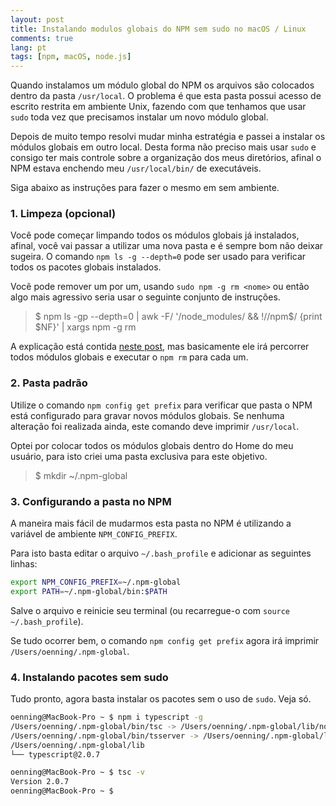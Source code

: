 ```yaml
---
layout: post
title: Instalando modulos globais do NPM sem sudo no macOS / Linux
comments: true
lang: pt
tags: [npm, macOS, node.js]
---
```


Quando instalamos um módulo global do NPM os arquivos são colocados dentro da pasta `/usr/local`.
O problema é que esta pasta possui acesso de escrito restrita em ambiente Unix, fazendo com que tenhamos que usar `sudo` toda vez que precisamos instalar um novo módulo global.

Depois de muito tempo resolvi mudar minha estratégia e passei a instalar os módulos globais em outro local. 
Desta forma não preciso mais usar `sudo` e consigo ter mais controle sobre a organização dos meus diretórios, afinal o NPM estava enchendo meu `/usr/local/bin/` de executáveis.

Siga abaixo as instruções para fazer o mesmo em sem ambiente.

### 1. Limpeza (opcional)

Você pode começar limpando todos os módulos globais já instalados, afinal, você vai passar a utilizar uma nova pasta e é sempre bom não deixar sugeira. O comando `npm ls -g --depth=0` pode ser usado para verificar todos os pacotes globais instalados.

Você pode remover um por um, usando `sudo npm -g rm <nome>` ou então algo mais agressivo seria usar o seguinte conjunto de instruções.

> $ npm ls -gp --depth=0 | awk -F/ '/node_modules/ && !/\/npm$/ {print $NF}' | xargs npm -g rm

A explicação está contida [neste post](http://stackoverflow.com/questions/9283472/command-to-remove-all-npm-modules-globally), mas basicamente ele irá percorrer todos módulos globais e executar o `npm rm` para cada um.

### 2. Pasta padrão

Utilize o comando `npm config get prefix` para verificar que pasta o NPM está configurado para gravar novos módulos globais. Se nenhuma alteração foi realizada ainda, este comando deve imprimir `/usr/local`.

Optei por colocar todos os módulos globais dentro do Home do meu usuário, para isto criei uma pasta exclusiva para este objetivo.

> $ mkdir ~/.npm-global

### 3. Configurando a pasta no NPM

A maneira mais fácil de mudarmos esta pasta no NPM é utilizando a variável de ambiente `NPM_CONFIG_PREFIX`.

Para isto basta editar o arquivo `~/.bash_profile` e adicionar as seguintes linhas:

```bash
export NPM_CONFIG_PREFIX=~/.npm-global
export PATH=~/.npm-global/bin:$PATH 
```

Salve o arquivo e reinicie seu terminal (ou recarregue-o com `source ~/.bash_profile`).

Se tudo ocorrer bem, o comando `npm config get prefix` agora irá imprimir `/Users/oenning/.npm-global`.

### 4. Instalando pacotes sem sudo

Tudo pronto, agora basta instalar os pacotes sem o uso de `sudo`. Veja só.

```bash
oenning@MacBook-Pro ~ $ npm i typescript -g
/Users/oenning/.npm-global/bin/tsc -> /Users/oenning/.npm-global/lib/node_modules/typescript/bin/tsc
/Users/oenning/.npm-global/bin/tsserver -> /Users/oenning/.npm-global/lib/node_modules/typescript/bin/tsserver
/Users/oenning/.npm-global/lib
└── typescript@2.0.7 

oenning@MacBook-Pro ~ $ tsc -v
Version 2.0.7
oenning@MacBook-Pro ~ $ 
```